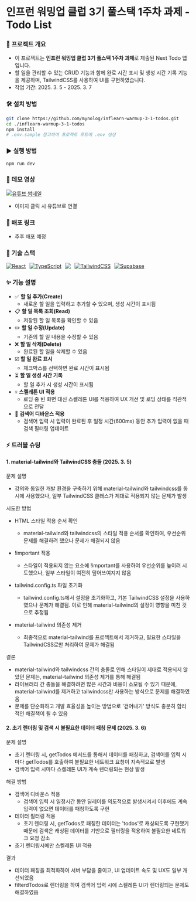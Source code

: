 # 인프런 워밍업 클럽 3기 풀스택 1주차 과제 - Todo List

### 📌 프로젝트 개요

- 이 프로젝트는 **인프런 워밍업 클럽 3기 풀스택 1주차 과제**로 제출된 Next Todo 앱입니다.
- 할 일을 관리할 수 있는 CRUD 기능과 함께 완료 시간 표시 및 생성 시간 기록 기능을 제공하며, TailwindCSS를 사용하여 UI를 구현하였습니다.
- 작업 기간: 2025. 3. 5 - 2025. 3. 7

### 🛠️ 설치 방법

```bash
git clone https://github.com/mynolog/inflearn-warmup-3-1-todos.git
cd ./inflearn-warmup-3-1-todos
npm install
# .env.sample 참고하여 프로젝트 루트에 .env 생성
```

### ▶️ 실행 방법

```bash
npm run dev
```

### 🎥 데모 영상

[![유튜브 썸네일](https://img.youtube.com/vi/dMRzbDt6sh0/0.jpg)](https://www.youtube.com/watch?v=dMRzbDt6sh0)

- 이미지 클릭 시 유튜브로 연결

### 🚀 배포 링크

- 추후 배포 예정

### 🧳 기술 스택

<p style="display: flex; gap: 10px;">
  <a href="https://nextjs.org/">
    <img src="https://skillicons.dev/icons?i=nextjs" alt="React" />
  </a>
  <a href="https://www.typescriptlang.org/">
    <img src="https://skillicons.dev/icons?i=ts" alt="TypeScript" />
  </a>
  <a href="https://tanstack.com/query/v5/docs/framework/react/overview">
  <img
      src="https://go-skill-icons.vercel.app/api/icons?i=reactquery"
    />
  </a>
  <a href="https://tailwindcss.com/">
    <img src="https://skillicons.dev/icons?i=tailwind" alt="TailwindCSS" />
  </a>
  <a href="https://supabase.com/">
    <img src="https://skillicons.dev/icons?i=supabase" alt="Supabase" />
  </a>
</p>

### ✨ 기능 설명

- ✅ **할 일 추가(Create)**
  - 새로운 할 일을 입력하고 추가할 수 있으며, 생성 시간이 표시됨
- 📋 **할 일 목록 조회(Read)**
  - 저장된 할 일 목록을 확인할 수 있음
- ✏️ **할 일 수정(Update)**
  - 기존의 할 일 내용을 수정할 수 있음
- ❌ **할 일 삭제(Delete)**
  - 완료된 할 일을 삭제할 수 있음
- ☑️ **할 일 완료 표시**
  - 체크박스를 선택하면 완료 시간이 표시됨
- ⏳ **할 일 생성 시간 기록**
  - 할 일 추가 시 생성 시간이 표시됨
- 💀 **스켈레톤 UI 적용**
  - 로딩 중 빈 화면 대신 스켈레톤 UI를 적용하여 UX 개선 및 로딩 상태를 직관적으로 전달
- 🧠 **검색어 디바운스 적용**
  - 검색어 입력 시 입력이 완료된 후 일정 시간(600ms) 동안 추가 입력이 없을 때 검색 필터링 업데이트

### ⚡ 트러블 슈팅

#### 1. material-tailwind와 TailwindCSS 충돌 (2025. 3. 5)

문제 설명

- 강의와 동일한 개발 환경을 구축하기 위해 material-tailwind와 tailwindcss를 동시에 사용했으나, 일부 TailwindCSS 클래스가 제대로 적용되지 않는 문제가 발생

시도한 방법

- HTML 스타일 적용 순서 확인
  - material-tailwind와 tailwindcss의 스타일 적용 순서를 확인하여, 우선순위 문제를 해결하려 했으나 문제가 해결되지 않음
- !important 적용

  - 스타일이 적용되지 않는 요소에 !important를 사용하여 우선순위를 높이려 시도했으나, 일부 스타일이 여전히 덮어쓰여지지 않음

- tailwind.config.ts 파일 초기화

  - tailwind.config.ts에서 설정을 초기화하고, 기본 TailwindCSS 설정을 사용하였으나 문제가 해결됨. 이로 인해 material-tailwind의 설정이 영향을 미친 것으로 추정됨

- material-tailwind 의존성 제거

  - 최종적으로 material-tailwind를 프로젝트에서 제거하고, 필요한 스타일을 TailwindCSS로만 처리하여 문제가 해결됨

결론

- material-tailwind와 tailwindcss 간의 충돌로 인해 스타일이 제대로 적용되지 않았던 문제는, material-tailwind 의존성 제거를 통해 해결됨
- 라이브러리 간 충돌을 해결하려면 많은 시간과 비용이 소모될 수 있기 때문에, material-tailwind를 제거하고 tailwindcss만 사용하는 방식으로 문제를 해결하였음
- 문제를 단순화하고 개발 효율성을 높이는 방법으로 '걷어내기' 방식도 충분히 합리적인 해결책이 될 수 있음

#### 2. 초기 렌더링 및 검색 시 불필요한 데이터 패칭 문제 (2025. 3. 6)

문제 설명

- 초기 렌더링 시, getTodos 메서드를 통해서 데이터를 패칭하고, 검색어를 입력 시마다 getTodos를 호출하여 불필요한 네트워크 요청이 지속적으로 발생
- 검색어 입력 시마다 스켈레톤 UI가 계속 렌더링되는 현상 발생

해결 방법

- 검색어 디바운스 적용
  - 검색어 입력 시 일정시간 동안 딜레이를 의도적으로 발생시켜서 이후에도 계속 입력이 없으면 데이터를 패칭하도록 구현
- 데이터 필터링 적용
  - 초기 렌더링 시, getTodos로 패칭한 데이터는 'todos'로 캐싱되도록 구현했기 때문에 검색은 캐싱된 데이터를 기반으로 필터링을 적용하여 불필요한 네트워크 요청 감소
- 초기 렌더링시에만 스켈레톤 UI 적용

결과

- 데이터 패칭을 최적화하여 서버 부담을 줄이고, UI 업데이트 속도 및 UX도 일부 개선되었음
- filterdTodos로 렌더링을 하여 검색어 입력 시에 스켈레톤 UI가 렌더링되는 문제도 해결하였음
